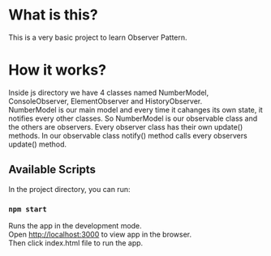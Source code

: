 # What is this?
This is a very basic project to learn Observer Pattern.

# How it works?
Inside js directory we have 4 classes named NumberModel, ConsoleObserver, ElementObserver and HistoryObserver. <br>
NumberModel is our main model and every time it cahanges its own state, it notifies every other classes. So NumberModel is our observable class
and the others are observers. Every observer class has their own update() methods. In our observable class notify() method calls 
every observers update() method.

## Available Scripts

In the project directory, you can run:

### `npm start`

Runs the app in the development mode.<br>
Open [http://localhost:3000](http://localhost:3000) to view app in the browser. <br>
Then click index.html file to run the app.
